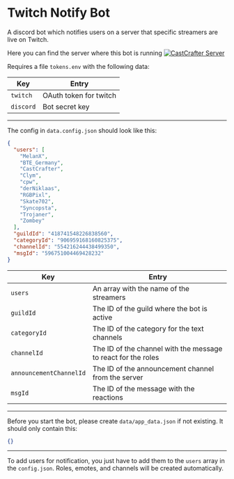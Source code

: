 # Twitch Notify Bot
A discord bot which notifies users on a server that specific streamers are live on Twitch.

Here you can find the server where this bot is running
[![CastCrafter Server](https://img.shields.io/discord/588791705101139979.svg?color=7289da&label=Twitch%20Notify%20Server&logo=discord&style=flat-square)](https://discord.gg/x45r3a9)

Requires a file `tokens.env` with the following data:

| Key       | Entry                  |
|-----------|------------------------|
| `twitch`  | OAuth token for twitch |
| `discord` | Bot secret key         |

---
The config in `data.config.json` should look like this:
```json
{
  "users": [
    "MelanX",
    "BTE_Germany",
    "CastCrafter",
    "Clym",
    "cpw",
    "derNiklaas",
    "RGBPixl",
    "Skate702",
    "Syncopsta",
    "Trojaner",
    "Zombey"
  ],
  "guildId": "418741548226838560",
  "categoryId": "906959168160825375",
  "channelId": "554216244438499350",
  "msgId": "596751004469428232"
}
```
| Key                     | Entry                                                         |
|-------------------------|---------------------------------------------------------------|
| `users`                 | An array with the name of the streamers                       |
| `guildId`               | The ID of the guild where the bot is active                   |
| `categoryId`            | The ID of the category for the text channels                  |
| `channelId`             | The ID of the channel with the message to react for the roles |
| `announcementChannelId` | The ID of the announcement channel from the server            |
| `msgId`                 | The ID of the message with the reactions                      |
---
Before you start the bot, please create `data/app_data.json` if not existing. It should only contain this:
```json
{}
```
---
To add users for notification, you just have to add them to the `users` array in the `config.json`.
Roles, emotes, and channels will be created automatically.
